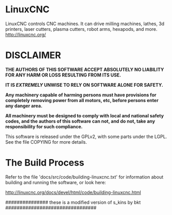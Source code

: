 # LinuxCNC

LinuxCNC controls CNC machines. It can drive milling machines, lathes, 3d printers, laser cutters, plasma cutters, robot arms, hexapods, and more. http://linuxcnc.org/

# DISCLAIMER

**THE AUTHORS OF THIS SOFTWARE ACCEPT ABSOLUTELY NO LIABILITY FOR ANY
HARM OR LOSS RESULTING FROM ITS USE.**

**IT IS _EXTREMELY_ UNWISE TO RELY ON SOFTWARE ALONE FOR SAFETY.**

**Any machinery capable of harming persons must have provisions for
completely removing power from all motors, etc, before persons enter
any danger area.**

**All machinery must be designed to comply with local and national
safety codes, and the authors of this software can not, and do not,
take any responsibility for such compliance.**


This software is released under the GPLv2, with some parts under the LGPL.
See the file COPYING for more details.


# The Build Process

Refer to the file 'docs/src/code/building-linuxcnc.txt' for information
about building and running the software, or look here:

http://linuxcnc.org/docs/devel/html/code/building-linuxcnc.html


###############  these is a modified version of s_kins by bkt   ################################
